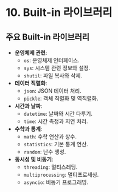 
# 10. Built-in 라이브러리

## 주요 Built-in 라이브러리
- **운영체제 관련**:
  - `os`: 운영체제 인터페이스.
  - `sys`: 시스템 관련 정보와 설정.
  - `shutil`: 파일 복사와 삭제.
- **데이터 직렬화**:
  - `json`: JSON 데이터 처리.
  - `pickle`: 객체 직렬화 및 역직렬화.
- **시간과 날짜**:
  - `datetime`: 날짜와 시간 다루기.
  - `time`: 시간 측정과 지연 처리.
- **수학과 통계**:
  - `math`: 수학 연산과 상수.
  - `statistics`: 기본 통계 연산.
  - `random`: 난수 생성.
- **동시성 및 비동기**:
  - `threading`: 멀티스레딩.
  - `multiprocessing`: 멀티프로세싱.
  - `asyncio`: 비동기 프로그래밍.
